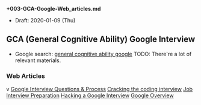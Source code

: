 **+003-GCA-Google-Web_articles.md**

* Draft: 2020-01-09 (Thu)

## GCA (General Cognitive Ability) Google Interview

* Google search: [general cognitive ability google](https://www.google.com/search?newwindow=1&sxsrf=ACYBGNTgHDxi5DvrAvMZ-aY09FOtVe0qPw%3A1578492782308&ei=buMVXpizEr6Rr7wPnuC3aA&q=general+cognitive+ability+google+&oq=general+cognitive+ability+google+&gs_l=psy-ab.3..0l3j0i22i30l3.2861.5634..6651...0.3..0.113.326.0j3......0....1j2..gws-wiz.......0i71j35i39j0i7i30j0i203j0i67.Wke5LLVa6cQ&ved=0ahUKEwiYosfsl_TmAhW-yIsBHR7wDQ0Q4dUDCAs&uact=5)
  TODO: There're a lot of relevant materials. 

### Web Articles
v [Google Interview Questions & Process](https://virtualspeech.com/learn/google-interview)
[Cracking the coding interview](https://www.careercup.com/)
[Job Interview Preparation](https://virtualspeech.com/courses/job-interview)
[Hacking a Google Interview](https://courses.csail.mit.edu/iap/interview/materials.php)
[Google Overview](https://www.glassdoor.co.uk/Overview/Working-at-Google-EI_IE9079.11,17.htm)

